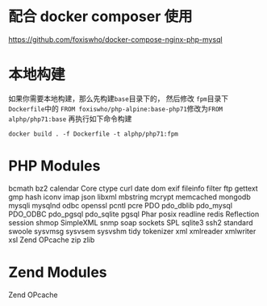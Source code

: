
# 配合 docker composer 使用
https://github.com/foxiswho/docker-compose-nginx-php-mysql


# 本地构建
如果你需要本地构建，那么先构建`base`目录下的，
然后修改 `fpm`目录下`Dockerfile`中的 `FROM foxiswho/php-alpine:base-php71`修改为`FROM alphp/php71:base`
再执行如下命令构建
```SHEL
docker build . -f Dockerfile -t alphp/php71:fpm
```


# PHP Modules
bcmath
bz2
calendar
Core
ctype
curl
date
dom
exif
fileinfo
filter
ftp
gettext
gmp
hash
iconv
imap
json
libxml
mbstring
mcrypt
memcached
mongodb
mysqli
mysqlnd
odbc
openssl
pcntl
pcre
PDO
pdo_dblib
pdo_mysql
PDO_ODBC
pdo_pgsql
pdo_sqlite
pgsql
Phar
posix
readline
redis
Reflection
session
shmop
SimpleXML
snmp
soap
sockets
SPL
sqlite3
ssh2
standard
swoole
sysvmsg
sysvsem
sysvshm
tidy
tokenizer
xml
xmlreader
xmlwriter
xsl
Zend OPcache
zip
zlib

# Zend Modules
Zend OPcache
